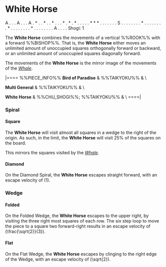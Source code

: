 # White Horse

<div class = "movement">
A . . . A . . . A
. * . . * . . * .
. . * . * . * . .
. . . * * * . . .
. . . . S . . . .
. . . . * . . . .
. . . . * . . . .
. . . . * . . . .
. . . . A . . . .
Shogi: 1
</div>

The **White Horse** combines the movements of a vertical %%ROOK%%
with a forward %%BISHOP%%. That is, the **White Horse** either moves
an unlimited amount of unoccupied squares orthogonally forward or
backward, or an unlimited amount of unoccupied squares diagonally
forward.

The movements of the **White Horse** is the mirror image of the 
movements of the [*Whale*](whale.html).

|====
%%PIECE_INFO%%
  **Bird of Paradise**
& %%TAIKYOKU%%
& \\

  **Multi General**
& %%TAIKYOKU%%
& \\

  **White Horse**
& %%CHU_SHOGI%%; %%TAIKYOKU%%
& \\
====|


### Spiral

#### Square

The **White Horse** will visit almost all squares in a wedge to the
right of the origin. As such, in the limit, the **White Horse** will
visit 25% of the squares on the board.

This mirrors the squares visited by the [*Whale*](whale.html).

#### Diamond

On the Diamond Spiral, the **White Horse** escapes straight forward,
with an escape velocity of \(1\).

### Wedge

#### Folded

On the Folded Wedge, the **White Horse** escapes to the upper right, 
by visiting the three right most squares of each row. The six
step loop to move the piece to a square two forward-right results
in an escape velocity of \(\frac{\sqrt{2}}{3}\).

#### Flat

On the Flat Wedge, the **White Horse** escapes by clinging to the
right edge of the Wedge, with an escape velocity of
\(\sqrt{2}\).

